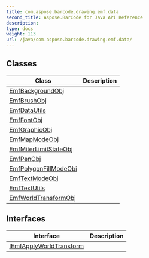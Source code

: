 ```yaml
---
title: com.aspose.barcode.drawing.emf.data
second_title: Aspose.BarCode for Java API Reference
description: 
type: docs
weight: 113
url: /java/com.aspose.barcode.drawing.emf.data/
---
```


## Classes

| Class | Description |
| --- | --- |
| [EmfBackgroundObj](../com.aspose.barcode.drawing.emf.data/emfbackgroundobj) |  |
| [EmfBrushObj](../com.aspose.barcode.drawing.emf.data/emfbrushobj) |  |
| [EmfDataUtils](../com.aspose.barcode.drawing.emf.data/emfdatautils) |  |
| [EmfFontObj](../com.aspose.barcode.drawing.emf.data/emffontobj) |  |
| [EmfGraphicObj](../com.aspose.barcode.drawing.emf.data/emfgraphicobj) |  |
| [EmfMapModeObj](../com.aspose.barcode.drawing.emf.data/emfmapmodeobj) |  |
| [EmfMiterLimitStateObj](../com.aspose.barcode.drawing.emf.data/emfmiterlimitstateobj) |  |
| [EmfPenObj](../com.aspose.barcode.drawing.emf.data/emfpenobj) |  |
| [EmfPolygonFillModeObj](../com.aspose.barcode.drawing.emf.data/emfpolygonfillmodeobj) |  |
| [EmfTextModeObj](../com.aspose.barcode.drawing.emf.data/emftextmodeobj) |  |
| [EmfTextUtils](../com.aspose.barcode.drawing.emf.data/emftextutils) |  |
| [EmfWorldTransformObj](../com.aspose.barcode.drawing.emf.data/emfworldtransformobj) |  |

## Interfaces

| Interface | Description |
| --- | --- |
| [IEmfApplyWorldTransform](../com.aspose.barcode.drawing.emf.data/iemfapplyworldtransform) |  |
